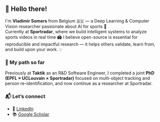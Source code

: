 ## 👋 Hello there!

I'm **Vladimir Somers** from Belgium 🇧🇪 — a Deep Learning & Computer Vision researcher passionate about AI for sports 🎯  
Currently at **Sportradar**, where we build intelligent systems to analyze sports videos in real time 🏟️
I believe open-source is essential for reproducible and impactful research — it helps others validate, learn from, and build upon your work. 💡

### 🧠 My path so far

Previously at **Taktik** as an R&D Software Engineer, I completed a joint **PhD (EPFL × UCLouvain × Sportradar)** focused on multi-object tracking and person re-identification, and now continue as a researcher at Sportradar.

### 📬 Let’s connect

- 🔗 [LinkedIn](https://www.linkedin.com/in/vladimirsomers/)
- 📚 [Google Scholar](https://scholar.google.com/citations?user=TNaY7lsAAAAJ)

